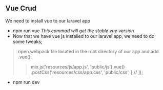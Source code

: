 ## Vue Crud

We need to install vue to our laravel app
- npm run vue *This commad will get the stable vue version*
- Now that we have vue js installed to our laravel app, we need to do some tweaks;
> open webpack file located in the root directory of our app and add .vue():
>> mix.js('resources/js/app.js', 'public/js').vue() .postCss('resources/css/app.css', 'public/css', [ // ]);
- npm run dev